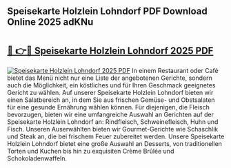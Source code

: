 ## Speisekarte Holzlein Lohndorf PDF Download Online 2025 adKNu

# <h2><a href="http://gcbbwr.nevu.top/?p=Speisekarte+Holzlein+Lohndorf">🔗 👉🔴 Speisekarte Holzlein Lohndorf 2025 PDF</a></h2>

[![Speisekarte Holzlein Lohndorf 2025 PDF](https://i.imgur.com/dBaPXMq.png)](http://gcbbwr.nevu.top/?p=Speisekarte+Holzlein+Lohndorf)
In einem Restaurant oder Café bietet das Menü nicht nur eine Liste der angebotenen Gerichte, sondern auch die Möglichkeit, ein köstliches und für Ihren Geschmack geeignetes Gericht zu wählen. Auf unserer Speisekarte Holzlein Lohndorf bieten wir einen Salatbereich an, in dem Sie aus frischen Gemüse- und Obstsalaten für eine gesunde Ernährung wählen können. Für diejenigen, die Fleisch bevorzugen, bieten wir eine umfangreiche Auswahl an Gerichten auf der Speisekarte Holzlein Lohndorf an: Rindfleisch, Schweinefleisch, Huhn und Fisch. Unseren Auserwählten bieten wir Gourmet-Gerichte wie Schaschlik und Steak an, die bei frischem Feuer zubereitet werden. Unsere Speisekarte Holzlein Lohndorf bietet eine große Auswahl an Desserts, von traditionellen Torten und Kuchen bis hin zu exquisiten Crème Brûlée und Schokoladenwaffeln.
